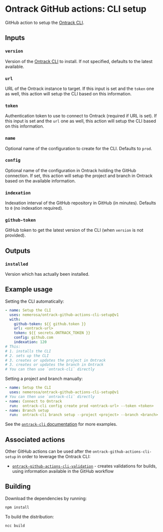 # Ontrack GitHub actions: CLI setup

GitHub action to setup the [Ontrack CLI](https://github.com/nemerosa/ontrack-cli).

## Inputs

### `version`

Version of the [Ontrack CLI](https://github.com/nemerosa/ontrack-cli/releases) to install. If not specified, defaults to the latest available.

### `url`

URL of the Ontrack instance to target. If this input is set and the `token` one as well, this action will setup the CLI based on this information.

### `token`

Authentication token to use to connect to Ontrack (required if URL is set). If this input is set and the `url` one as well, this action will setup the CLI based on this information.

### `name`

Optional name of the configuration to create for the CLI. Defaults to `prod`.

### `config`

Optional name of the configuration in Ontrack holding the GitHub connection. If set, this action will setup the project and branch in Ontrack based on the available information.

### `indexation`

Indexation interval of the GitHub repository in GitHub (in minutes). Defaults to `0` (no indexation required).

### `github-token`

GitHub token to get the latest version of the CLI (when `version` is not provided).

## Outputs

### `installed`

Version which has actually been installed.

## Example usage

Setting the CLI automatically:

```yaml
- name: Setup the CLI
  uses: nemerosa/ontrack-github-actions-cli-setup@v1
  with:
    github-token: ${{ github.token }}
    url: <ontrack-url>
    token: ${{ secrets.ONTRACK_TOKEN }}
    config: github.com
    indexation: 120
# This:
# 1. installs the CLI
# 2. sets up the CLI
# 3. creates or updates the project in Ontrack
# 3. creates or updates the branch in Ontrack
# You can then use `ontrack-cli` directly
```

Setting a project and branch manually:

```yaml
- name: Setup the CLI
  uses: nemerosa/ontrack-github-actions-cli-setup@v1
# You can then use `ontrack-cli` directly
- name: Connect to Ontrack
  run:  ontrack-cli config create prod <ontrack-url> --token <token>
- name: Branch setup
  run:  ontrack-cli branch setup --project <project> --branch <branch>
```

See the [`ontrack-cli` documentation](https://github.com/nemerosa/ontrack-cli) for more examples.

## Associated actions

Other GitHub actions can be used after the `ontrack-github-actions-cli-setup` in order to leverage the Ontrack CLI:

* [`ontrack-github-actions-cli-validation`](https://github.com/nemerosa/ontrack-github-actions-cli-validation/) - creates validations for builds, using information available in the GitHub workflow

## Building

Download the dependencies by running:

```bash
npm install
```

To build the distribution:

```bash
ncc build
```
